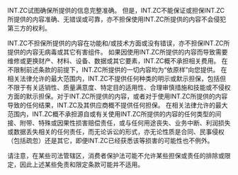 INT.ZC试图确保所提供的信息完整准确。
但是，INT.ZC不能保证或担保INT.ZC所提供的内容准确、无错误或可靠，亦不担保使用INT.ZC所提供的内容不会侵犯第三方的权利。

INT.ZC不担保所提供的内容在功能和/或技术方面或没有错误，亦不担保INT.ZC所提供的内容无病毒或其它有害组件。
如果因使用INT.ZC所提供的内容而导致需要维修或更换财产、材料、设备、数据或其它要素，INT.ZC概不承担相关费用。
在不限制前述条款的前提下，INT.ZC所提供的一切内容均为“依原样”向您提供。
在相关法律允许的最大范围内，INT.ZC不提供任何种类的明示或默示担保，包括但不限于有关适销性、质量满意度、特定目的适用性、合理审慎措施和技能或不侵权方面的默示担保。对于INT.ZC所提供的内容，或者对于使用INT.ZC所提供的内容导致的任何结果，INT.ZC及其供应商概不提供任何担保。
在相关法律允许的最大范围内，INT.ZC概不承担源自或有关使用INT.ZC所提供的内容的任何类型的间接、附带、特殊或因果性损害赔偿责任，或与任何用途丧失、业务中断、利润损失或数据丢失相关的任何责任，而无论诉讼的形式，亦无论性质是合同、民事侵权（包括疏忽）还是其它，即便INT.ZC已经获悉该等损害的可能性也不例外。

请注意，在某些司法管辖区，消费者保护法可能不允许某些担保或责任的排除或限定，因此上述某些免责和限定条款可能并不适用。